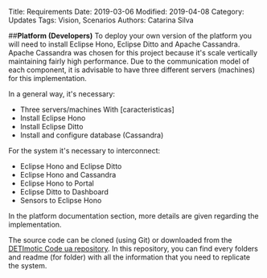 Title: Requirements
Date: 2019-03-06
Modified: 2019-04-08
Category: Updates
Tags: Vision, Scenarios
Authors: Catarina Silva

##**Platform (Developers)**
To deploy your own version of the platform you will need to install Eclipse Hono, Eclipse Ditto and Apache Cassandra. Apache Cassandra was chosen for this project because it's scale vertically maintaining fairly high performance.
Due to the communication model of each component, it is advisable to have three different servers (machines) for this implementation.

In a general way, it's necessary:

- Three servers/machines With [caracteristicas]
- Install Eclipse Hono
- Install Eclipse Ditto
- Install and configure database (Cassandra)

For the system it's necessary to interconnect:

- Eclipse Hono and Eclipse Ditto
- Eclipse Hono and Cassandra
- Eclipse Hono to Portal
- Eclipse Ditto to Dashboard
- Sensors to Eclipse Hono

In the platform documentation section, more details are given regarding the implementation.

The source code can be cloned (using Git) or downloaded from the [DETImotic Code ua repository](https://code.ua.pt/projects/pei-2018-2019-g12/repository).
In this repository, you can find every folders and readme (for folder) with all the information that you need to replicate the system.



